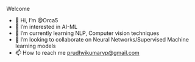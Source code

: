 


Welcome


- 👋 Hi, I’m @Orca5
- 👀 I’m interested in AI-ML
- 🌱 I’m currently learning NLP, Computer vision techniques
- 💞️ I’m looking to collaborate on Neural Networks/Supervised Machine learning models
- 📫 How to reach me <prudhvikumarvp@gmail.com>

<!---
Orca5/Orca5 is a ✨ special ✨ repository because its `README.md` (this file) appears on your GitHub profile.
You can click the Preview link to take a look at your changes.
--->
